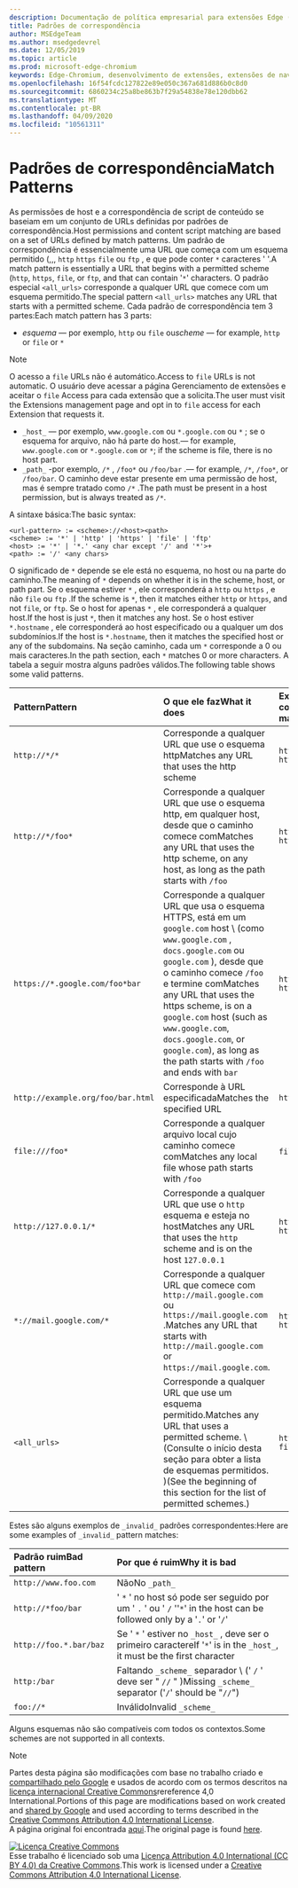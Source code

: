 ```yaml
---
description: Documentação de política empresarial para extensões Edge (Chromium).
title: Padrões de correspondência
author: MSEdgeTeam
ms.author: msedgedevrel
ms.date: 12/05/2019
ms.topic: article
ms.prod: microsoft-edge-chromium
keywords: Edge-Chromium, desenvolvimento de extensões, extensões de navegador, Complementos, centro de parceiros, desenvolvedor
ms.openlocfilehash: 16f54fcdc127822e89e050c367a681d886b0c8d0
ms.sourcegitcommit: 6860234c25a8be863b7f29a54838e78e120dbb62
ms.translationtype: MT
ms.contentlocale: pt-BR
ms.lasthandoff: 04/09/2020
ms.locfileid: "10561311"
---
```

# <span data-ttu-id="0a87b-104">Padrões de correspondência</span><span class="sxs-lookup"><span data-stu-id="0a87b-104">Match Patterns</span></span>

<span data-ttu-id="0a87b-105">As permissões de host e a correspondência de script de conteúdo se baseiam em um conjunto de URLs definidas por padrões de correspondência.</span><span class="sxs-lookup"><span data-stu-id="0a87b-105">Host permissions and content script matching are based on a set of URLs defined by match patterns.</span></span>  <span data-ttu-id="0a87b-106">Um padrão de correspondência é essencialmente uma URL que começa com um esquema permitido (,,, `http` `https` `file` ou `ftp` , e que pode conter `*` caracteres ' '.</span><span class="sxs-lookup"><span data-stu-id="0a87b-106">A match pattern is essentially a URL that begins with a permitted scheme (`http`, `https`, `file`, or `ftp`, and that can contain '`*`' characters.</span></span>  <span data-ttu-id="0a87b-107">O padrão especial `<all_urls>` corresponde a qualquer URL que comece com um esquema permitido.</span><span class="sxs-lookup"><span data-stu-id="0a87b-107">The special pattern `<all_urls>` matches any URL that starts with a permitted scheme.</span></span>  <span data-ttu-id="0a87b-108">Cada padrão de correspondência tem 3 partes:</span><span class="sxs-lookup"><span data-stu-id="0a87b-108">Each match pattern has 3 parts:</span></span>  

*   <span data-ttu-id="0a87b-109">_esquema_ — por exemplo, `http` ou `file` ou</span><span class="sxs-lookup"><span data-stu-id="0a87b-109">_scheme_ — for example, `http` or `file` or</span></span> `*`  

> [!NOTE]
> <span data-ttu-id="0a87b-110">O acesso a `file` URLs não é automático.</span><span class="sxs-lookup"><span data-stu-id="0a87b-110">Access to `file` URLs is not automatic.</span></span>  <span data-ttu-id="0a87b-111">O usuário deve acessar a página Gerenciamento de extensões e aceitar o `file` Access para cada extensão que a solicita.</span><span class="sxs-lookup"><span data-stu-id="0a87b-111">The user must visit the Extensions management page and opt in to `file` access for each Extension that requests it.</span></span>  

*   `_host_` <span data-ttu-id="0a87b-112">— por exemplo, `www.google.com` ou `*.google.com` ou `*` ; se o esquema for arquivo, não há parte do host.</span><span class="sxs-lookup"><span data-stu-id="0a87b-112">— for example, `www.google.com` or `*.google.com` or `*`; if the scheme is file, there is no host part.</span></span>  
*   `_path_` <span data-ttu-id="0a87b-113">-por exemplo, `/*` , `/foo*` ou `/foo/bar` .</span><span class="sxs-lookup"><span data-stu-id="0a87b-113">— for example, `/*`, `/foo*`, or `/foo/bar`.</span></span>  <span data-ttu-id="0a87b-114">O caminho deve estar presente em uma permissão de host, mas é sempre tratado como `/*` .</span><span class="sxs-lookup"><span data-stu-id="0a87b-114">The path must be present in a host permission, but is always treated as `/*`.</span></span>  

<span data-ttu-id="0a87b-115">A sintaxe básica:</span><span class="sxs-lookup"><span data-stu-id="0a87b-115">The basic syntax:</span></span>  

```shell
<url-pattern> := <scheme>://<host><path>
<scheme> := '*' | 'http' | 'https' | 'file' | 'ftp'
<host> := '*' | '*.' <any char except '/' and '*'>+
<path> := '/' <any chars>
```  

<span data-ttu-id="0a87b-116">O significado de `*` depende se ele está no esquema, no host ou na parte do caminho.</span><span class="sxs-lookup"><span data-stu-id="0a87b-116">The meaning of `*` depends on whether it is in the scheme, host, or path part.</span></span>  <span data-ttu-id="0a87b-117">Se o esquema estiver `*` , ele corresponderá a `http` ou `https` , e não `file` ou `ftp` .</span><span class="sxs-lookup"><span data-stu-id="0a87b-117">If the scheme is `*`, then it matches either `http` or `https`, and not `file`, or `ftp`.</span></span>  <span data-ttu-id="0a87b-118">Se o host for apenas `*` , ele corresponderá a qualquer host.</span><span class="sxs-lookup"><span data-stu-id="0a87b-118">If the host is just `*`, then it matches any host.</span></span> <span data-ttu-id="0a87b-119">Se o host estiver `*.hostname` , ele corresponderá ao host especificado ou a qualquer um dos subdomínios.</span><span class="sxs-lookup"><span data-stu-id="0a87b-119">If the host is `*.hostname`, then it matches the specified host or any of the subdomains.</span></span>  <span data-ttu-id="0a87b-120">Na seção caminho, cada um `*` corresponde a 0 ou mais caracteres.</span><span class="sxs-lookup"><span data-stu-id="0a87b-120">In the path section, each `*` matches 0 or more characters.</span></span>  <span data-ttu-id="0a87b-121">A tabela a seguir mostra alguns padrões válidos.</span><span class="sxs-lookup"><span data-stu-id="0a87b-121">The following table shows some valid patterns.</span></span>  

| <span data-ttu-id="0a87b-122">Pattern</span><span class="sxs-lookup"><span data-stu-id="0a87b-122">Pattern</span></span> | <span data-ttu-id="0a87b-123">O que ele faz</span><span class="sxs-lookup"><span data-stu-id="0a87b-123">What it does</span></span> | <span data-ttu-id="0a87b-124">Exemplos de URLs correspondentes</span><span class="sxs-lookup"><span data-stu-id="0a87b-124">Examples of matching URLs</span></span> |  
|:--- |:--- |:--- |  
| `http://*/*` | <span data-ttu-id="0a87b-125">Corresponde a qualquer URL que use o esquema http</span><span class="sxs-lookup"><span data-stu-id="0a87b-125">Matches any URL that uses the http scheme</span></span> | `http://www.google.com` `http://example.org/foo/bar.html` |  
| `http://*/foo*` | <span data-ttu-id="0a87b-126">Corresponde a qualquer URL que use o esquema http, em qualquer host, desde que o caminho comece com</span><span class="sxs-lookup"><span data-stu-id="0a87b-126">Matches any URL that uses the http scheme, on any host, as long as the path starts with</span></span> `/foo` | `http://example.com/foo/bar.html` `http://www.google.com/foo` |  
| `https://*.google.com/foo*bar` | <span data-ttu-id="0a87b-127">Corresponde a qualquer URL que usa o esquema HTTPS, está em um `google.com` host \ (como `www.google.com` , `docs.google.com` ou `google.com` \), desde que o caminho comece `/foo` e termine com</span><span class="sxs-lookup"><span data-stu-id="0a87b-127">Matches any URL that uses the https scheme, is on a `google.com` host \(such as `www.google.com`, `docs.google.com`, or `google.com`\), as long as the path starts with `/foo` and ends with</span></span> `bar` | `https://www.google.com/foo/baz/bar` `https://docs.google.com/foobar` |  
| `http://example.org/foo/bar.html` | <span data-ttu-id="0a87b-128">Corresponde à URL especificada</span><span class="sxs-lookup"><span data-stu-id="0a87b-128">Matches the specified URL</span></span> | `http://example.org/foo/bar.html` |  
|`file:///foo*` | <span data-ttu-id="0a87b-129">Corresponde a qualquer arquivo local cujo caminho comece com</span><span class="sxs-lookup"><span data-stu-id="0a87b-129">Matches any local file whose path starts with</span></span> `/foo` | `file:///foo/bar.html` `file:///foo` |  
| `http://127.0.0.1/*` | <span data-ttu-id="0a87b-130">Corresponde a qualquer URL que use o `http` esquema e esteja no host</span><span class="sxs-lookup"><span data-stu-id="0a87b-130">Matches any URL that uses the `http` scheme and is on the host</span></span> `127.0.0.1` | `http://127.0.0.1` `http://127.0.0.1/foo/bar.html` |  
| `*://mail.google.com/*` | <span data-ttu-id="0a87b-131">Corresponde a qualquer URL que comece com `http://mail.google.com` ou `https://mail.google.com` .</span><span class="sxs-lookup"><span data-stu-id="0a87b-131">Matches any URL that starts with `http://mail.google.com` or `https://mail.google.com`.</span></span> | `http://mail.google.com/foo/baz/bar` `https://mail.google.com/foobar` |  
| `<all_urls>` | <span data-ttu-id="0a87b-132">Corresponde a qualquer URL que use um esquema permitido.</span><span class="sxs-lookup"><span data-stu-id="0a87b-132">Matches any URL that uses a permitted scheme.</span></span> <span data-ttu-id="0a87b-133">\ (Consulte o início desta seção para obter a lista de esquemas permitidos. \)</span><span class="sxs-lookup"><span data-stu-id="0a87b-133">\(See the beginning of this section for the list of permitted schemes.\)</span></span> | `http://example.org/foo/bar.html` `file:///bar/baz.html` |  

<span data-ttu-id="0a87b-134">Estes são alguns exemplos de `_invalid_` padrões correspondentes:</span><span class="sxs-lookup"><span data-stu-id="0a87b-134">Here are some examples of `_invalid_` pattern matches:</span></span>

| <span data-ttu-id="0a87b-135">Padrão ruim</span><span class="sxs-lookup"><span data-stu-id="0a87b-135">Bad pattern</span></span> | <span data-ttu-id="0a87b-136">Por que é ruim</span><span class="sxs-lookup"><span data-stu-id="0a87b-136">Why it is bad</span></span> |  
|:--- |:--- |  
| `http://www.foo.com` | <span data-ttu-id="0a87b-137">Não</span><span class="sxs-lookup"><span data-stu-id="0a87b-137">No</span></span> `_path_` |  
| `http://*foo/bar` | <span data-ttu-id="0a87b-138">' `*` ' no host só pode ser seguido por um ' `.` ' ou ' `/` '</span><span class="sxs-lookup"><span data-stu-id="0a87b-138">'`*`' in the host can be followed only by a '`.`' or '`/`'</span></span> |  
| `http://foo.*.bar/baz` | <span data-ttu-id="0a87b-139">Se ' `*` ' estiver no `_host_` , deve ser o primeiro caractere</span><span class="sxs-lookup"><span data-stu-id="0a87b-139">If '`*`' is in the `_host_`, it must be the first character</span></span> |  
| `http:/bar` | <span data-ttu-id="0a87b-140">Faltando `_scheme_` separador \ (' `/` ' deve ser " `//` " \)</span><span class="sxs-lookup"><span data-stu-id="0a87b-140">Missing `_scheme_` separator \('`/`' should be "`//`"\)</span></span> |  
| `foo://*` | <span data-ttu-id="0a87b-141">Inválido</span><span class="sxs-lookup"><span data-stu-id="0a87b-141">Invalid</span></span> `_scheme_` |  

<span data-ttu-id="0a87b-142">Alguns esquemas não são compatíveis com todos os contextos.</span><span class="sxs-lookup"><span data-stu-id="0a87b-142">Some schemes are not supported in all contexts.</span></span>

> [!NOTE]
> <span data-ttu-id="0a87b-143">Partes desta página são modificações com base no trabalho criado e [compartilhado pelo Google][GoogleSitePolicies] e usados de acordo com os termos descritos na [licença internacional Creative Commons][CCA4IL]rereference 4,0 International.</span><span class="sxs-lookup"><span data-stu-id="0a87b-143">Portions of this page are modifications based on work created and [shared by Google][GoogleSitePolicies] and used according to terms described in the [Creative Commons Attribution 4.0 International License][CCA4IL].</span></span>  
> <span data-ttu-id="0a87b-144">A página original foi encontrada [aqui](https://developer.chrome.com/extensions/match_patterns/).</span><span class="sxs-lookup"><span data-stu-id="0a87b-144">The original page is found [here](https://developer.chrome.com/extensions/match_patterns/).</span></span>  

[![Licença Creative Commons][CCby4Image]][CCA4IL]  
<span data-ttu-id="0a87b-146">Esse trabalho é licenciado sob uma [Licença Attribution 4.0 International (CC BY 4.0) da Creative Commons][CCA4IL].</span><span class="sxs-lookup"><span data-stu-id="0a87b-146">This work is licensed under a [Creative Commons Attribution 4.0 International License][CCA4IL].</span></span>  

[CCA4IL]: https://creativecommons.org/licenses/by/4.0  
[CCby4Image]: https://i.creativecommons.org/l/by/4.0/88x31.png  
[GoogleSitePolicies]: https://developers.google.com/terms/site-policies  
